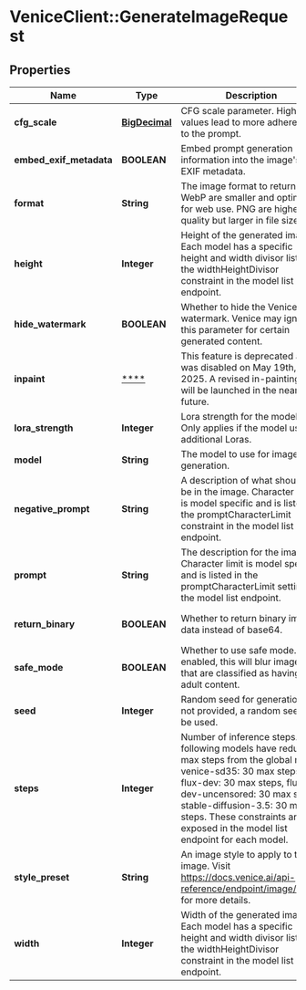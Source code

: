 # VeniceClient::GenerateImageRequest

## Properties
Name | Type | Description | Notes
------------ | ------------- | ------------- | -------------
**cfg_scale** | [**BigDecimal**](BigDecimal.md) | CFG scale parameter. Higher values lead to more adherence to the prompt. | [optional] 
**embed_exif_metadata** | **BOOLEAN** | Embed prompt generation information into the image&#x27;s EXIF metadata. | [optional] [default to false]
**format** | **String** | The image format to return. WebP are smaller and optimized for web use. PNG are higher quality but larger in file size.  | [optional] [default to &#x27;webp&#x27;]
**height** | **Integer** | Height of the generated image. Each model has a specific height and width divisor listed in the widthHeightDivisor constraint in the model list endpoint. | [optional] [default to 1024]
**hide_watermark** | **BOOLEAN** | Whether to hide the Venice watermark. Venice may ignore this parameter for certain generated content. | [optional] [default to false]
**inpaint** | [****](.md) | This feature is deprecated and was disabled on May 19th, 2025. A revised in-painting API will be launched in the near future. | [optional] 
**lora_strength** | **Integer** | Lora strength for the model. Only applies if the model uses additional Loras. | [optional] 
**model** | **String** | The model to use for image generation. | 
**negative_prompt** | **String** | A description of what should not be in the image. Character limit is model specific and is listed in the promptCharacterLimit constraint in the model list endpoint. | [optional] 
**prompt** | **String** | The description for the image. Character limit is model specific and is listed in the promptCharacterLimit setting in the model list endpoint. | 
**return_binary** | **BOOLEAN** | Whether to return binary image data instead of base64. | [optional] [default to false]
**safe_mode** | **BOOLEAN** | Whether to use safe mode. If enabled, this will blur images that are classified as having adult content. | [optional] [default to true]
**seed** | **Integer** | Random seed for generation. If not provided, a random seed will be used. | [optional] [default to 0]
**steps** | **Integer** | Number of inference steps. The following models have reduced max steps from the global max: venice-sd35: 30 max steps, flux-dev: 30 max steps, flux-dev-uncensored: 30 max steps, stable-diffusion-3.5: 30 max steps. These constraints are exposed in the model list endpoint for each model. | [optional] [default to 20]
**style_preset** | **String** | An image style to apply to the image. Visit https://docs.venice.ai/api-reference/endpoint/image/styles for more details. | [optional] 
**width** | **Integer** | Width of the generated image. Each model has a specific height and width divisor listed in the widthHeightDivisor constraint in the model list endpoint. | [optional] [default to 1024]

